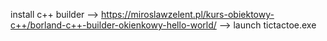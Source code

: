install c++ builder --> https://miroslawzelent.pl/kurs-obiektowy-c++/borland-c++-builder-okienkowy-hello-world/ --> launch tictactoe.exe



